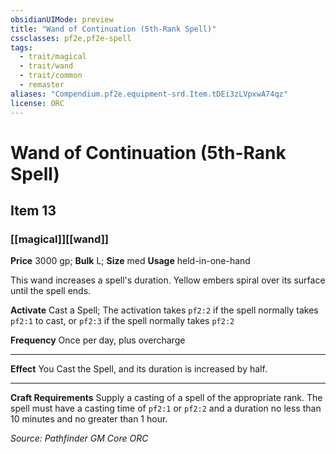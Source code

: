 ```yaml
---
obsidianUIMode: preview
title: "Wand of Continuation (5th-Rank Spell)"
cssclasses: pf2e,pf2e-spell
tags:
  - trait/magical
  - trait/wand
  - trait/common
  - remaster
aliases: "Compendium.pf2e.equipment-srd.Item.tDEi3zLVpxwA74qz"
license: ORC
---
```

# Wand of Continuation (5th-Rank Spell)
## Item 13
### [[magical]][[wand]]


**Price** 3000 gp; 
**Bulk** L; **Size** med
**Usage** held-in-one-hand

This wand increases a spell's duration. Yellow embers spiral over its surface until the spell ends.

**Activate** Cast a Spell; The activation takes `pf2:2` if the spell normally takes `pf2:1` to cast, or `pf2:3` if the spell normally takes `pf2:2`

**Frequency** Once per day, plus overcharge

* * *

**Effect** You Cast the Spell, and its duration is increased by half.

* * *

**Craft Requirements** Supply a casting of a spell of the appropriate rank. The spell must have a casting time of `pf2:1` or `pf2:2` and a duration no less than 10 minutes and no greater than 1 hour.

*Source: Pathfinder GM Core*
*ORC*